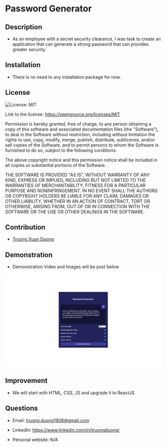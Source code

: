 # Password Generator

## Description
* As an employee with a secret security clearance, I was task to create an application that can generate a strong password that can provides greater security.`

## Installation
* There is no need to any installation package for now.

## License 
![License: MIT](https://img.shields.io/badge/License-MIT-yellow.svg)

Link to the license: https://opensource.org/licenses/MIT

Permission is hereby granted, free of charge, to any person obtaining a copy
of this software and associated documentation files (the "Software"), to deal
in the Software without restriction, including without limitation the rights
to use, copy, modify, merge, publish, distribute, sublicense, and/or sell
copies of the Software, and to permit persons to whom the Software is
furnished to do so, subject to the following conditions:

The above copyright notice and this permission notice shall be included in all
copies or substantial portions of the Software.

THE SOFTWARE IS PROVIDED "AS IS", WITHOUT WARRANTY OF ANY KIND, EXPRESS OR
IMPLIED, INCLUDING BUT NOT LIMITED TO THE WARRANTIES OF MERCHANTABILITY,
FITNESS FOR A PARTICULAR PURPOSE AND NONINFRINGEMENT. IN NO EVENT SHALL THE
AUTHORS OR COPYRIGHT HOLDERS BE LIABLE FOR ANY CLAIM, DAMAGES OR OTHER
LIABILITY, WHETHER IN AN ACTION OF CONTRACT, TORT OR OTHERWISE, ARISING FROM,
OUT OF OR IN CONNECTION WITH THE SOFTWARE OR THE USE OR OTHER DEALINGS IN THE
SOFTWARE.

## Contribution
* [Truong Xuan Duong](https://github.com/Truong-Duong)

## Demonstration
* Demonstration Video and Images will be post below

![](./img/sample.png)

## Improvement
* We will start with HTML, CSS, JS and upgrade it to ReactJS

## Questions
* Email: truong.duong1908@gmail.com

* LinkedIn: https://www.linkedin.com/in/truongduong/

* Personal website: N/A